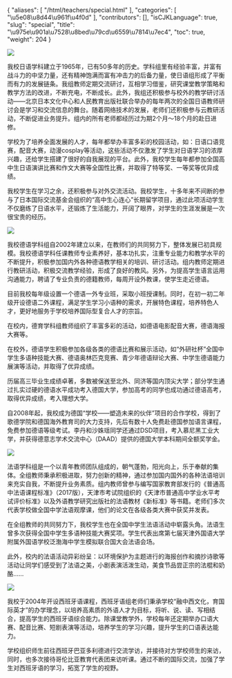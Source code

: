 {
    "aliases": [
        "/html/teachers/special.html"
    ],
    "categories": [
        "\u5e08\u8d44\u961f\u4f0d"
    ],
    "contributors": [],
    "isCJKLanguage": true,
    "slug": "special",
    "title": "\u975e\u901a\u7528\u8bed\u79cd\u6559\u7814\u7ec4",
    "toc": true,
    "weight": 204
}

![](https://cdn.tfls.online/mirror/full/8931d7e410f822ce0b7538cf95b987d7b150b31d.jpg)




我校日语学科建立于1965年，已有50多年的历史。学科组里有经验丰富，并富有战斗力的中坚力量，还有精神饱满而富有冲击力的后备力量，使日语组形成了平衡而有力的发展链条。我组教师定期交流研讨，互相学习借鉴，研究课堂教学策略和教学方法的改进，不断充电，不断成长。此外，我组还积极参与校外的教学研讨活动——北京日本文化中心和人民教育出版社联合举办的每年两次的全国日语教师研讨会是学习和交流信息的舞台。随着网络技术的发展，老师们还积极参与云教研活动，不断促进业务提升。组内的所有老师都经历过为期2个月～18个月的赴日进修。




学校为了培养全面发展的人才，每年都举办丰富多彩的校园活动，如：日语口语竞赛，配音大赛，动漫cosplay等活动，这些活动不仅激发了学生对日语学习的浓厚兴趣，还给学生搭建了很好的自我展现的平台。此外，我校学生每年都参加全国高中生日语演讲比赛和作文大赛等全国性比赛，并取得了特等奖、一等奖等优异成绩。




我校学生在学习之余，还积极参与对外交流活动。我校学生，十多年来不间断的参与了日本国际交流基金会组织的“高中生心连心”长期留学项目，通过此项活动学生不仅磨练了日语水平，还锻炼了生活能力，开阔了眼界，对学生的生涯发展是一次很宝贵的经历。




  






  






  





![](https://cdn.tfls.online/mirror/full/9ea2882b8e9990f1a050a7a9aeedab4039b56660.jpg)




我校德语学科组自2002年建立以来，在教师们的共同努力下，整体发展已初具规模。我校德语学科任课教师专业素养好，基本功扎实，注重专业能力和教学水平的不断提升，积极参加国内外各种德语教学相关的培训、研讨活动。组内教师定期进行教研活动，积极交流教学经验，形成了良好的教风。另外，为提高学生语言运用沟通能力，聘请了专业负责的德籍教师，每周开设外教课，使学生走近德语。




目前我校每年级设置一个德语一外专业班，采取小班授课制。同时，在初一初二年级开设德语二外课程，满足学生学习小语种的需求，开展特色课程，培养特色人才，更好地服务于学校培养国际型复合人才的宗旨。




在校内，德育学科组教师组织了丰富多彩的活动，如德语电影配音大赛，德语海报大赛等。




在校外，德语学生积极参加各级各类的德语比赛和展示活动，如“外研社杯”全国中学生多语种技能大赛、德语奥林匹克竞赛、青少年德语辩论大赛、中学生德语能力展演等活动，并取得了优异成绩。




历届高三毕业生成绩卓著，多数被保送至北外、同济等国内顶尖大学；部分学生通过扎实过硬的德语水平成功考入德国大学，参加高考的同学也成功通过德语高考，取得优异成绩，考入理想大学。




自2008年起，我校成为德国“学校——塑造未来的伙伴”项目的合作学校，得到了歌德学院和德国海外教育司的大力支持，先后有数十人免费赴德国参加语言课程，免费参加德语等级考试。李丹和沙姝瑶同学还通过DSD项目，考入慕尼黑工业大学，并获得德意志学术交流中心（DAAD）提供的德国大学本科期间全额奖学金。




  






  






  






![](https://cdn.tfls.online/mirror/full/3650445b49058c32d79836a772e94943b1d20ff3.jpg)




法语学科组是一个以青年教师团队组成的，朝气蓬勃，阳光向上，乐于奉献的集体。全组教师秉承积极进取，努力创新的精神，通过参加国内国外的各种法语培训来充实自我，不断提升业务素质。组内教师曾参与编写国家教育部发行的《普通高中法语课程标准》（2017版），天津市考试院组织的《天津市普通高中学业水平考试评价标准》以及外语教学研究出版社的法语教材《新标准》等书籍。老师们多次代表学校做全国中学法语观摩课，他们的论文在各级各类大赛中获奖并发表。




在全组教师的共同努力下，我校学生也在全国中学生法语活动中崭露头角。法语生曾多次获得全国中学生多语种技能大赛奖项。学生代表出席第七届天津外国语大学附属外国语学校泛渤海中学生模拟联合国大会法语会场。




此外，校内的法语活动异彩纷呈：以环境保护为主题进行的海报创作和摘抄诗歌等活动让同学们感受到了法语之美，小剧表演活泼生动，美食节品尝正宗的法棍和奶酪……




  





  





  





![](https://cdn.tfls.online/mirror/full/9f5cba9ad425dbda61035e8fbbe6baa6e4192100.jpg)




我校于2004年开设西班牙语课程，西班牙语组老师们秉承学校“融中西文化，育国际英才”的办学理念，以培养高素质的外语人才为目标，将听、说、读、写相结合，提高学生的西班牙语综合能力。除课堂教学外，学校每年还定期举办口语大赛、配音比赛、短剧表演等活动，培养学生的学习兴趣，提升学生的口语表达能力。




学校组织师生前往西班牙巴亚多利德进行交流学访，并接待对方学校师生的来访，同时，也多次接待哥伦比亚教育代表团来访听课。通过不断的国际交流，加强了学生对西班牙语的学习，拓宽了学生的视野。




  



